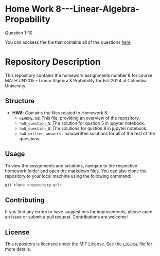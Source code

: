 # Home Work 8---Linear-Algebra-Propability

Question 1-10

You can accsess the file that contains all of the questions [here](https://github.com/ddavid37/MATH2015---Linear-Algebra-Propability/blob/main/HW_8.pdf)
# Repository Description

This repository contains the homework assignments number 8 for course MATH UN2015 - Linear Algebra & Probability for Fall 2024 at Columbia University. 

## Structure

- **HW8**: Contains the files related to Homework 8.
  - `README.md`: This file, providing an overview of the repository.
  - `hw8_question_5`: The solution for qustion 5 in jupyter notebook.
  - `hw8_question_8`: The solutions for qustion 8 in jupyter notebook.
  - `hw8_written_answers` : handwritten solutions for all of the rest of the questions.

## Usage

To view the assignments and solutions, navigate to the respective homework folder and open the markdown files. You can also clone the repository to your local machine using the following command:

```bash
git clone <repository-url>
```

## Contributing

If you find any errors or have suggestions for improvements, please open an issue or submit a pull request. Contributions are welcome!

## License

This repository is licensed under the MIT License. See the `LICENSE` file for more details.
